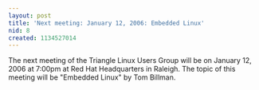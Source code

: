 ```yaml
---
layout: post
title: 'Next meeting: January 12, 2006: Embedded Linux'
nid: 8
created: 1134527014
---
```

The next meeting of the Triangle Linux Users Group will be on January 12, 2006 at 7:00pm at Red Hat Headquarters in Raleigh.  The topic of this meeting will be "Embedded Linux" by Tom Billman.
